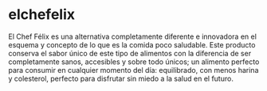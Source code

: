 # elchefelix
El Chef Félix es una alternativa completamente diferente e innovadora en el esquema y concepto de lo que es la comida poco saludable. Este producto conserva el sabor único de este tipo de alimentos con la diferencia de ser completamente sanos, accesibles y sobre todo únicos; un alimento perfecto para consumir en cualquier momento del día: equilibrado, con menos harina y colesterol, perfecto para disfrutar sin miedo a la salud en el futuro.
